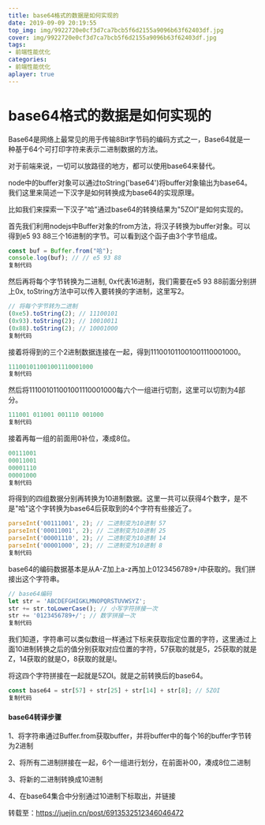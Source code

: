 ```yaml
---
title: base64格式的数据是如何实现的
date: 2019-09-09 20:19:55
top_img: img/9922720e0cf3d7ca7bcb5f6d2155a9096b63f62403df.jpg
cover: img/9922720e0cf3d7ca7bcb5f6d2155a9096b63f62403df.jpg
tags:
- 前端性能优化
categories:
- 前端性能优化
aplayer: true
---
```


# base64格式的数据是如何实现的

Base64是网络上最常见的用于传输8Bit字节码的编码方式之一，Base64就是一种基于64个可打印字符来表示二进制数据的方法。

对于前端来说，一切可以放路径的地方，都可以使用base64来替代。

node中的buffer对象可以通过toString('base64')将buffer对象输出为base64。我们这里来简述一下汉字是如何转换成为base64的实现原理。

比如我们来探索一下汉子"哈"通过base64的转换结果为"5ZOI"是如何实现的。

首先我们利用nodejs中Buffer对象的from方法，将汉子转换为buffer对象。可以得到e5 93 88三个16进制的字节。可以看到这个函子由3个字节组成。

```js
const buf = Buffer.from("哈");
console.log(buf); // // e5 93 88
复制代码
```

然后再将每个字节转换为二进制, 0x代表16进制，我们需要在e5 93 88前面分别拼上0x, toString方法中可以传入要转换的字进制，这里写2。

```js
// 将每个字节转为二进制
(0xe5).toString(2); // 11100101
(0x93).toString(2); // 10010011
(0x88).toString(2); // 10001000
复制代码
```

接着将得到的三个2进制数据连接在一起，得到111001011001001110001000。

```js
111001011001001110001000
复制代码
```

然后将111001011001001110001000每六个一组进行切割，这里可以切割为4部分。

```js
111001 011001 001110 001000
复制代码
```

接着再每一组的前面用0补位，凑成8位。

```js
00111001
00011001
00001110
00001000
复制代码
```

将得到的四组数据分别再转换为10进制数据。这里一共可以获得4个数字，是不是"哈"这个字转换为base64后获取到的4个字符有些接近了。

```js
parseInt('00111001', 2); // 二进制变为10进制 57
parseInt('00011001', 2); // 二进制变为10进制 25
parseInt('00001110', 2); // 二进制变为10进制 14
parseInt('00001000', 2); // 二进制变为10进制 8
复制代码
```

base64的编码数据基本是从A-Z加上a-z再加上0123456789+/中获取的。我们拼接出这个字符串。

```js
// base64编码
let str = 'ABCDEFGHIGKLMNOPQRSTUVWSYZ';
str += str.toLowerCase(); // 小写字符拼接一次
str += '0123456789+/'; // 数字拼接一次
复制代码
```

我们知道，字符串可以类似数组一样通过下标来获取指定位置的字符，这里通过上面10进制转换之后的值分别获取对应位置的字符，57获取的就是5，25获取的就是Z，14获取的就是O，8获取的就是I。

将这四个字符拼接在一起就是5ZOI。就是之前转换后的base64。

```js
const base64 = str[57] + str[25] + str[14] + str[8]; // 5ZOI
复制代码
```

#### base64转译步骤

1、将字符串通过Buffer.from获取buffer，并将buffer中的每个16的buffer字节转为2进制

2、将所有二进制拼接在一起，6个一组进行划分，在前面补00，凑成8位二进制

3、将新的二进制转换成10进制

4、在base64集合中分别通过10进制下标取出，并链接

转载至：https://juejin.cn/post/6913532512346046472